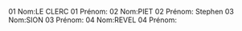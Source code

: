 01 Nom:LE CLERC
01 Prénom:
02 Nom:PIET
02 Prénom: Stephen
03 Nom:SION
03 Prénom:
04 Nom:REVEL
04 Prénom: